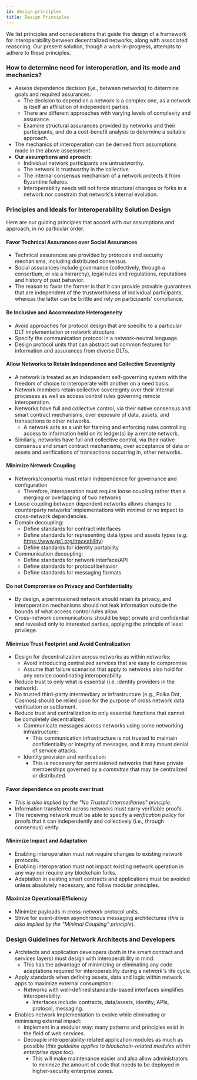 ```yaml
---
id: design-principles
title: Design Principles
---
```


<!--
 Copyright IBM Corp. All Rights Reserved.

 SPDX-License-Identifier: CC-BY-4.0
 -->

We list principles and considerations that guide the design of a framework for interoperability between decentralized networks, along with associated reasoning. Our present solution, though a work-in-progress, attempts to adhere to these principles.


### How to determine need for interoperation, and its mode and mechanics?
- Assess dependence decision (i,e., between networks) to determine goals and required assurances:
  * The decision to depend on a network is a complex one, as a network is itself an affiliation of independent parties.
  * There are different approaches with varying levels of complexity and assurance.
  * Examine structural assurances provided by networks and their participants, and do a cost-benefit analysis to determine a suitable approach.
- The mechanics of interoperation can be derived from assumptions made in the above assessment.
- __Our assumptions and aproach__:
  * Individual network participants are untrustworthy.
  * The network is trustworthy in the collective.
  * The internal consensus mechanism of a network protects it from Byzantine failures.
  * Interoperability needs will not force structural changes or forks in a network nor constrain that network's internal evolution.


### Principles and Ideals for Interoperability Solution Design

Here are our guiding principles that accord with our assumptions and approach, in no particular order.

#### Favor Technical Assurances over Social Assurances
- Technical assurances are provided by protocols and security mechanisms, including distributed consensus.
- Social assurances include governance (collectively, through a consortium, or via a hierarchy), legal rules and regulations, reputations and history of past behavior.
- The reason to favor the former is that it can provide provable guarantees that are independent of the trustworthiness of individual participants, whereas the latter can be brittle and rely on participants' compliance.

#### Be Inclusive and Accommodate Heterogeneity
- Avoid approaches for protocol design that are specific to a particular DLT implementation or network structure.
- Specify the communication protocol in a network-neutral language.
- Design protocol units that can abstract out common features for information and assurances from diverse DLTs.

#### Allow Networks to Retain Independence and Collective Sovereignty
- A network is treated as an independent self-governing system with the freedom of choice to interoperate with another on a need basis.
- Network members retain collective sovereignty over their internal processes as well as access control rules governing remote interoperation.
- Networks have full and collective control, via their native consensus and smart contract mechanisms, over exposure of data, assets, and transactions to other networks.
  * A network acts as a unit for framing and enforcing rules controlling access to information held on its ledger(s) by a remote network.
- Similarly, networks have full and collective control, via their native consensus and smart contract mechanisms, over acceptance of data or assets and verifications of transactions occurring in, other networks.

#### Minimize Network Coupling
- Networks/consortia must retain independence for governance and configuration
  * Therefore, interoperation must require loose coupling rather than a merging or overlapping of two networks
- Loose coupling between dependent networks allows changes to counterparty networks' implementations with minimal or no impact to cross-network dependencies.
- Domain decoupling:
  * Define standards for contract interfaces
  * Define standards for representing data types and assets types (e.g. https://www.gs1.org/traceability)
  * Define standards for identity portability
- Communication decoupling:
  * Define standards for network interface/API
  * Define standards for protocol behavior
  * Define standards for messaging formats

#### Do not Compromise on Privacy and Confidentiality
- By design, a permissioned network should retain its privacy, and interoperation mechanisms should not leak information outside the bounds of what access control rules allow.
- Cross-network communications should be kept private and confidential and revealed only to interested parties, applying the principle of least privilege.

#### Minimize Trust Footprint and Avoid Centralization
- Design for decentralization across networks as within networks:
  * Avoid introducing centralized services that are easy to compromise
  * Assume that failure scenarios that apply to networks also hold for any service coordinating interoperability.
- Reduce trust to only what is essential (i.e. identity providers in the network).
- No trusted third-party intermediary or infrastructure (e.g., Polka Dot, Cosmos) should be relied upon for the purpose of cross network data verification or settlement.
- Reduce trust and centralization to only essential functions that cannot be completely decentralized:
  * Communicate messages across networks using some networking infrastructure:
    - This communication infrastructure is not trusted to maintain confidentiality or integrity of messages, and it may mount denial of service attacks.
  * Identity provision and verification:
    - This is necessary for permissioned networks that have private memberships governed by a _committee_ that may be centralized or distributed.

#### Favor dependence on proofs over trust
- _This is also implied by the "No Trusted Intermediaries" principle_.
- Information transferred across networks must carry verifiable proofs.
- The receiving network must be able to specify a _verification policy_ for proofs that it can independently and collectively (i.e., through consensus) verify.

#### Minimize Impact and Adaptation
- Enabling interoperation must not require changes to existing network protocols.
- Enabling interoperation must not impact existing network operation in any way nor require any blockchain forks.
- Adaptation in existing smart contracts and applications must be avoided unless absolutely necessary, and follow modular principles.

#### Maximize Operational Efficiency
- Minimize payloads in cross-network protocol units.
- Strive for event-driven asynchronous messaging architectures (_this is also implied by the "Minimal Coupling" principle_).

	
### Design Guidelines for Network Architects and Developers
- Architects and application developers (both in the smart contract and services layers) must design with interoperability in mind:
  * This has the advantage of minimizing or eliminating any code adaptations required for interoperability during a network's life cycle.
- Apply standards when defining assets, data and logic within network apps to maximize external consumption:
  * Networks with well-defined standards-based interfaces simplifies interoperability:
    - Interfaces include: contracts, data/assets, identity, APIs, protocol, messaging.
- Enables network implementation to evolve while eliminating or minimising external impact:
  * Implement in a modular way: many patterns and principles exist in the field of web services.
  * Decouple interoperability-related application modules as much as possible (_this guideline applies to blockchain-related modules within enterprise apps too_).
    - This will make maintenance easier and also allow administrators to minimize the amount of code that needs to be deployed in higher-security enterprise zones.
